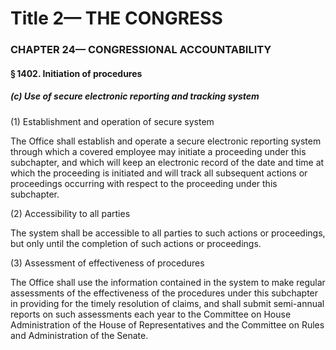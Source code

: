 
# Title 2— THE CONGRESS
### CHAPTER 24— CONGRESSIONAL ACCOUNTABILITY
#### § 1402. Initiation of procedures
##### (c) Use of secure electronic reporting and tracking system

(1) Establishment and operation of secure system

The Office shall establish and operate a secure electronic reporting system through which a covered employee may initiate a proceeding under this subchapter, and which will keep an electronic record of the date and time at which the proceeding is initiated and will track all subsequent actions or proceedings occurring with respect to the proceeding under this subchapter.

(2) Accessibility to all parties

The system shall be accessible to all parties to such actions or proceedings, but only until the completion of such actions or proceedings.

(3) Assessment of effectiveness of procedures

The Office shall use the information contained in the system to make regular assessments of the effectiveness of the procedures under this subchapter in providing for the timely resolution of claims, and shall submit semi-annual reports on such assessments each year to the Committee on House Administration of the House of Representatives and the Committee on Rules and Administration of the Senate.
